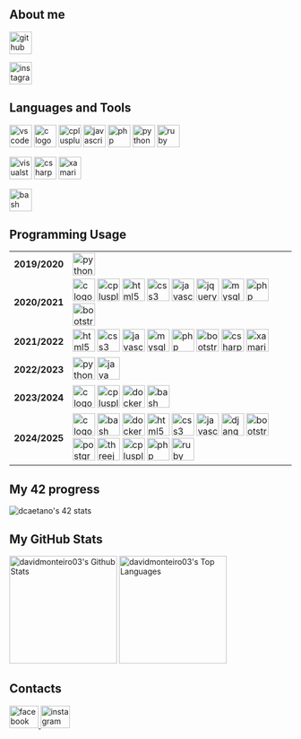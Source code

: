 ## About me

<p>
	<a href="https://github.com/davidmonteiro03" target="_blank">
		<img src="https://img.shields.io/badge/GitHub-181717?logo=github&logoColor=white&style=for-the-badge" height="40" alt="github logo" />
	</a>
</p>
<p>
	<a href="https://www.instagram.com/davidmonteiro03/" target="_blank">
		<img src="https://img.shields.io/badge/Instagram-E4405F?logo=instagram&logoColor=white&style=for-the-badge" height="40" alt="instagram logo" />
	</a>
</p>

## Languages and Tools

<p align=center>
	<p>
		<img src="https://img.shields.io/badge/Visual%20Studio%20Code-007ACC?style=for-the-badge" height="40" alt="vscode logo" />
		<img src="https://cdn.jsdelivr.net/gh/devicons/devicon/icons/c/c-original.svg" height="40" alt="c logo"/>
		<img src="https://cdn.jsdelivr.net/gh/devicons/devicon/icons/cplusplus/cplusplus-original.svg" height="40" alt="cplusplus logo"/>
		<img src="https://cdn.jsdelivr.net/gh/devicons/devicon/icons/javascript/javascript-original.svg" height="40" alt="javascript logo"/>
		<img src="https://cdn.jsdelivr.net/gh/devicons/devicon/icons/php/php-original.svg" height="40" alt="php logo"/>
		<img src="https://cdn.jsdelivr.net/gh/devicons/devicon/icons/python/python-original-wordmark.svg" height="40" alt="python logo"/>
		<img src="https://cdn.jsdelivr.net/gh/devicons/devicon/icons/ruby/ruby-original.svg" height="40" alt="ruby logo"/>
	</p>
</p>

<p align=center>
	<p>
		<img src="https://img.shields.io/badge/Visual%20Studio-5C2D91?style=for-the-badge" height="40" alt="visualstudio logo"/>
		<img src="https://cdn.jsdelivr.net/gh/devicons/devicon/icons/csharp/csharp-original.svg" height="40" alt="csharp logo"/>
		<img src="https://cdn.jsdelivr.net/gh/devicons/devicon/icons/xamarin/xamarin-original.svg" height="40" alt="xamarin logo"/>
	</p>
</p>

<p align=center>
	<p>
		<img src="https://img.shields.io/badge/Bash-4EAA25?style=for-the-badge&logo=gnubash&logoColor=white" height="40" alt="bash logo"/>
	</p>
</p>

## Programming Usage

<p align=center>
	<table>
		<!-- 2019/2020 -->
		<tr>
			<td><b>2019/2020</b></td>
			<td>
				<img src="https://cdn.jsdelivr.net/gh/devicons/devicon/icons/python/python-original-wordmark.svg" height="40" alt="python logo"/>
			</td>
		</tr>
		<!-- 2020/2021 -->
		<tr>
			<td><b>2020/2021</b></td>
			<td>
				<img src="https://cdn.jsdelivr.net/gh/devicons/devicon/icons/c/c-original.svg" height="40" alt="c logo"/>
				<img src="https://cdn.jsdelivr.net/gh/devicons/devicon/icons/cplusplus/cplusplus-original.svg" height="40" alt="cplusplus logo"/>
				<img src="https://cdn.jsdelivr.net/gh/devicons/devicon/icons/html5/html5-original-wordmark.svg" height="40" alt="html5 logo"/>
				<img src="https://cdn.jsdelivr.net/gh/devicons/devicon/icons/css3/css3-original-wordmark.svg" height="40" alt="css3 logo"/>
				<img src="https://cdn.jsdelivr.net/gh/devicons/devicon/icons/javascript/javascript-original.svg" height="40" alt="javascript logo"/>
				<img src="https://cdn.jsdelivr.net/gh/devicons/devicon/icons/jquery/jquery-original-wordmark.svg" height="40" alt="jquery logo"/>
				<img src="https://cdn.jsdelivr.net/gh/devicons/devicon/icons/mysql/mysql-original-wordmark.svg" height="40" alt="mysql logo"/>
				<img src="https://cdn.jsdelivr.net/gh/devicons/devicon/icons/php/php-original.svg" height="40" alt="php logo"/>
				<img src="https://cdn.jsdelivr.net/gh/devicons/devicon/icons/bootstrap/bootstrap-plain-wordmark.svg" height="40" alt="bootstrap logo"/>
			</td>
		</tr>
		<!-- 2021/2022 -->
		<tr>
			<td><b>2021/2022</b></td>
			<td>
				<img src="https://cdn.jsdelivr.net/gh/devicons/devicon/icons/html5/html5-original-wordmark.svg" height="40" alt="html5 logo"/>
				<img src="https://cdn.jsdelivr.net/gh/devicons/devicon/icons/css3/css3-original-wordmark.svg" height="40" alt="css3 logo"/>
				<img src="https://cdn.jsdelivr.net/gh/devicons/devicon/icons/javascript/javascript-original.svg" height="40" alt="javascript logo"/>
				<img src="https://cdn.jsdelivr.net/gh/devicons/devicon/icons/mysql/mysql-original-wordmark.svg" height="40" alt="mysql logo"/>
				<img src="https://cdn.jsdelivr.net/gh/devicons/devicon/icons/php/php-original.svg" height="40" alt="php logo"/>
				<img src="https://cdn.jsdelivr.net/gh/devicons/devicon/icons/bootstrap/bootstrap-plain-wordmark.svg" height="40" alt="bootstrap logo"/>
				<img src="https://cdn.jsdelivr.net/gh/devicons/devicon/icons/csharp/csharp-original.svg" height="40" alt="csharp logo"/>
				<img src="https://cdn.jsdelivr.net/gh/devicons/devicon/icons/xamarin/xamarin-original.svg" height="40" alt="xamarin logo"/>
			</td>
		</tr>
		<!-- 2022/2023 -->
		<tr>
			<td><b>2022/2023</b></td>
			<td>
				<img src="https://cdn.jsdelivr.net/gh/devicons/devicon/icons/python/python-original-wordmark.svg" height="40" alt="python logo"/>
				<img src="https://cdn.jsdelivr.net/gh/devicons/devicon/icons/java/java-original-wordmark.svg" height="40" alt="java logo"/>
			</td>
		</tr>
		<!-- 2023/2024 -->
		<tr>
			<td><b>2023/2024</b></td>
			<td>
				<img src="https://cdn.jsdelivr.net/gh/devicons/devicon/icons/c/c-original.svg" height="40" alt="c logo"/>
				<img src="https://cdn.jsdelivr.net/gh/devicons/devicon/icons/cplusplus/cplusplus-original.svg" height="40" alt="cplusplus logo"/>
				<img src="https://cdn.jsdelivr.net/gh/devicons/devicon/icons/docker/docker-original.svg" height="40" alt="docker logo"/>
				<img src="https://cdn.jsdelivr.net/gh/devicons/devicon/icons/bash/bash-original.svg" height="40" alt="bash logo"/>
			</td>
		</tr>
		<!-- 2024/2025 -->
		<tr>
			<td><b>2024/2025</b></td>
			<td>
				<img src="https://cdn.jsdelivr.net/gh/devicons/devicon/icons/c/c-original.svg" height="40" alt="c logo"/>
				<img src="https://cdn.jsdelivr.net/gh/devicons/devicon/icons/bash/bash-original.svg" height="40" alt="bash logo"/>
				<img src="https://cdn.jsdelivr.net/gh/devicons/devicon/icons/docker/docker-original.svg" height="40" alt="docker logo"/>
				<img src="https://cdn.jsdelivr.net/gh/devicons/devicon/icons/html5/html5-original-wordmark.svg" height="40" alt="html5 logo"/>
				<img src="https://cdn.jsdelivr.net/gh/devicons/devicon/icons/css3/css3-original-wordmark.svg" height="40" alt="css3 logo"/>
				<img src="https://cdn.jsdelivr.net/gh/devicons/devicon/icons/javascript/javascript-original.svg" height="40" alt="javascript logo"/>
				<img src="https://cdn.jsdelivr.net/gh/devicons/devicon/icons/django/django-plain.svg" height="40" alt="django logo"/>
				<img src="https://cdn.jsdelivr.net/gh/devicons/devicon/icons/bootstrap/bootstrap-plain-wordmark.svg" height="40" alt="bootstrap logo"/>
				<img src="https://cdn.jsdelivr.net/gh/devicons/devicon@latest/icons/postgresql/postgresql-original.svg" height="40" alt="postgresql logo"/>
				<img src="https://cdn.jsdelivr.net/gh/devicons/devicon@latest/icons/threejs/threejs-original.svg" height="40" alt="threejs logo"/>
				<img src="https://cdn.jsdelivr.net/gh/devicons/devicon/icons/cplusplus/cplusplus-original.svg" height="40" alt="cplusplus logo"/>
				<img src="https://cdn.jsdelivr.net/gh/devicons/devicon/icons/php/php-original.svg" height="40" alt="php logo"/>
				<img src="https://cdn.jsdelivr.net/gh/devicons/devicon/icons/ruby/ruby-original.svg" height="40" alt="ruby logo"/>
			</td>
		</tr>
	</table>
</p>

## My 42 progress

<p>
	<img src="https://badge.mediaplus.ma/binary/dcaetano?1337Badge=off&UM6P=off" alt="dcaetano's 42 stats" />
</p>

## My GitHub Stats

<p>
	<img alt="davidmonteiro03's Github Stats" src="https://denvercoder1-github-readme-stats.vercel.app/api/?username=davidmonteiro03&show_icons=true&include_all_commits=true&count_private=true&theme=react&hide_border=true&bg_color=172f45&title_color=b1c2d3&icon_color=2d7cc5" height="192px"/>
	<img alt="davidmonteiro03's Top Languages" src="https://denvercoder1-github-readme-stats.vercel.app/api/top-langs/?username=davidmonteiro03&langs_count=20&layout=compact&theme=react&hide_border=true&bg_color=172f45&title_color=b1c2d3&icon_color=2d7cc5&hide=Jupyter%20Notebook,Roff" height="192px"/>
</p>

## Contacts

<p align="left">
	<a href="https://fb.com/david.monteiro.3304" target="blank">
		<img src="https://cdn.jsdelivr.net/gh/devicons/devicon/icons/facebook/facebook-original.svg" width="52" height="40" alt="facebook logo"  />
	</a>
	<a href="https://instagram.com/davidmonteiro03" target="blank">
		<img src="https://raw.githubusercontent.com/maurodesouza/profile-readme-generator/master/src/assets/icons/social/instagram/default.svg" width="52" height="40" alt="instagram logo"  />
	</a>
</p>
